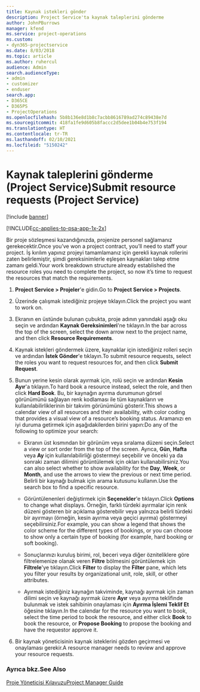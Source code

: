 ```yaml
---
title: Kaynak istekleri gönder
description: Project Service'ta kaynak taleplerini gönderme
author: JohnPBurrows
manager: kfend
ms.service: project-operations
ms.custom:
- dyn365-projectservice
ms.date: 8/03/2018
ms.topic: article
ms.author: ruhercul
audience: Admin
search.audienceType:
- admin
- customizer
- enduser
search.app:
- D365CE
- D365PS
- ProjectOperations
ms.openlocfilehash: 5b8b136e8d1b8c7acbb8616789ad274c89438e7d
ms.sourcegitcommit: 418fa1fe9d605b8faccc2d5dee1b04b4e753f194
ms.translationtype: HT
ms.contentlocale: tr-TR
ms.lasthandoff: 02/10/2021
ms.locfileid: "5150242"
---
```

# <a name="submit-resource-requests-project-service"></a><span data-ttu-id="386ee-103">Kaynak taleplerini gönderme (Project Service)</span><span class="sxs-lookup"><span data-stu-id="386ee-103">Submit resource requests (Project Service)</span></span>

[!include [banner](../includes/psa-now-project-operations.md)]

[!INCLUDE[cc-applies-to-psa-app-1x-2x](../includes/cc-applies-to-psa-app-1x-2x.md)]

<span data-ttu-id="386ee-104">Bir proje sözleşmesi kazandığınızda, projenize personel sağlamanız gerekecektir.</span><span class="sxs-lookup"><span data-stu-id="386ee-104">Once you’ve won a project contract, you’ll need to staff your project.</span></span> <span data-ttu-id="386ee-105">İş kırılım yapınız projeyi tamamlamanız için gerekli kaynak rollerini zaten belirlemiştir, şimdi gereksinimlerle eşleşen kaynakları talep etme zamanı geldi.</span><span class="sxs-lookup"><span data-stu-id="386ee-105">Your work breakdown structure already established the resource roles you need to complete the project, so now it’s time to request the resources that match the requirements.</span></span>  
  
1.  <span data-ttu-id="386ee-106">**Project Service > Projeler**'e gidin.</span><span class="sxs-lookup"><span data-stu-id="386ee-106">Go to **Project Service > Projects**.</span></span>  
  
2.  <span data-ttu-id="386ee-107">Üzerinde çalışmak istediğiniz projeye tıklayın.</span><span class="sxs-lookup"><span data-stu-id="386ee-107">Click the project you want to work on.</span></span>  
  
3.  <span data-ttu-id="386ee-108">Ekranın en üstünde bulunan çubukta, proje adının yanındaki aşağı oku seçin ve ardından **Kaynak Gereksinimleri**'ne tıklayın.</span><span class="sxs-lookup"><span data-stu-id="386ee-108">In the bar across the top of the screen, select the down arrow next to the project name, and then click **Resource Requirements**.</span></span>  
  
4.  <span data-ttu-id="386ee-109">Kaynak istekleri göndermek üzere, kaynaklar için istediğiniz rolleri seçin ve ardından **İstek Gönder**'e tıklayın.</span><span class="sxs-lookup"><span data-stu-id="386ee-109">To submit resource requests, select the roles you want to request resources for, and then click **Submit Request**.</span></span>  
  
5.  <span data-ttu-id="386ee-110">Bunun yerine kesin olarak ayırmak için, rolü seçin ve ardından **Kesin Ayır**'a tıklayın.</span><span class="sxs-lookup"><span data-stu-id="386ee-110">To hard book a resource instead, select the role, and then click **Hard Book**.</span></span> <span data-ttu-id="386ee-111">Bu, bir kaynağın ayırma durumunun görsel görünümünü sağlayan renk kodlaması ile tüm kaynakların ve kullanılabilirliklerinin bir takvim görünümünü gösterir.</span><span class="sxs-lookup"><span data-stu-id="386ee-111">This shows a calendar view of all resources and their availability, with color coding that provides a visual view of a resource’s booking status.</span></span> <span data-ttu-id="386ee-112">Aramanızı en iyi duruma getirmek için aşağıdakilerden birini yapın:</span><span class="sxs-lookup"><span data-stu-id="386ee-112">Do any of the following to optimize your search:</span></span>  
  
    -   <span data-ttu-id="386ee-113">Ekranın üst kısmından bir görünüm veya sıralama düzeni seçin.</span><span class="sxs-lookup"><span data-stu-id="386ee-113">Select a view or sort order from the top of the screen.</span></span> <span data-ttu-id="386ee-114">Ayrıca, **Gün**, **Hafta** veya **Ay** için kullanılabilirliği göstermeyi seçebilir ve önceki ya da sonraki zaman dilimini görüntülemek için okları kullanabilirsiniz.</span><span class="sxs-lookup"><span data-stu-id="386ee-114">You can also select whether to show availability for the **Day**, **Week**, or **Month**, and use the arrows to view the previous or next time period.</span></span> <span data-ttu-id="386ee-115">Belirli bir kaynağı bulmak için arama kutusunu kullanın.</span><span class="sxs-lookup"><span data-stu-id="386ee-115">Use the search box to find a specific resource.</span></span>  
  
    -   <span data-ttu-id="386ee-116">Görüntülenenleri değiştirmek için **Seçenekler**'e tıklayın.</span><span class="sxs-lookup"><span data-stu-id="386ee-116">Click **Options** to change what displays.</span></span> <span data-ttu-id="386ee-117">Örneğin, farklı türdeki ayırmalar için renk düzeni gösteren bir açıklama gösterebilir veya yalnızca belirli türdeki bir ayırmayı (örneğin, kesin ayırma veya geçici ayırma) göstermeyi seçebilirsiniz.</span><span class="sxs-lookup"><span data-stu-id="386ee-117">For example, you can show a legend that shows the color scheme for the different types of bookings, or you can choose to show only a certain type of booking (for example, hard booking or soft booking).</span></span>  
  
    -   <span data-ttu-id="386ee-118">Sonuçlarınızı kuruluş birimi, rol, beceri veya diğer özniteliklere göre filtrelemenize olanak veren **Filtre** bölmesini görüntülemek için **Filtrele**'ye tıklayın.</span><span class="sxs-lookup"><span data-stu-id="386ee-118">Click **Filter** to display the **Filter** pane, which lets you filter your results by organizational unit, role, skill, or other attributes.</span></span>  
  
    -   <span data-ttu-id="386ee-119">Ayırmak istediğiniz kaynağın takviminde, kaynağı ayırmak için zaman dilimi seçin ve kaynağı ayırmak üzere **Ayır** veya ayırma teklifinde bulunmak ve istek sahibinin onaylaması için **Ayırma İşlemi Teklif Et** öğesine tıklayın.</span><span class="sxs-lookup"><span data-stu-id="386ee-119">In the calendar for the resource you want to book, select the time period to book the resource, and either click **Book** to book the resource, or **Propose Booking** to propose the booking and have the requestor approve it.</span></span>  
  
6.  <span data-ttu-id="386ee-120">Bir kaynak yöneticisinin kaynak isteklerini gözden geçirmesi ve onaylaması gerekir.</span><span class="sxs-lookup"><span data-stu-id="386ee-120">A resource manager needs to review and approve your resource requests.</span></span>  
  
### <a name="see-also"></a><span data-ttu-id="386ee-121">Ayrıca bkz.</span><span class="sxs-lookup"><span data-stu-id="386ee-121">See Also</span></span>  
 [<span data-ttu-id="386ee-122">Proje Yöneticisi Kılavuzu</span><span class="sxs-lookup"><span data-stu-id="386ee-122">Project Manager Guide</span></span>](../psa/project-manager-guide.md)

